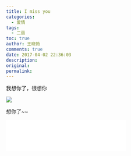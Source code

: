 ```yaml
---
title: I miss you
categories:
  - 爱情
tags:
  - 二蛋
toc: true
author: 王晓勃
comments: true
date: 2017-04-02 22:36:03
description:
original:
permalink:
---
```


我想你了，很想你

<!-- more -->


![](/images/feel/GEDC5198.JPG)

想你了~~

<iframe frameborder="no" border="0" marginwidth="0" marginheight="0" width=330 height=86 src="//music.163.com/outchain/player?type=2&id=468868272&auto=1&height=66"></iframe>
